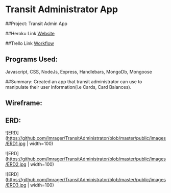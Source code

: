 # Transit Administrator App

##Project: Transit Admin App

##Heroku Link 
[Website](https://glacial-spire-99609.herokuapp.com/)

##Trello Link 
[Workflow](https://trello.com/b/vgvjfJDT/project-2)

## Programs Used: 
Javascript, CSS, NodeJs, Express, Handlebars, MongoDb, Mongoose

##Summary: 
Created an app that transit administrator can use to manipulate their user information(i.e Cards, Card Balances).

## Wireframe:

## ERD:
![ERD](https://github.com/Imrager/TransitAdministrator/blob/master/public/images/ERD1.jpg | width=100) 

![ERD](https://github.com/Imrager/TransitAdministrator/blob/master/public/images/ERD2.jpg | width=100) 

![ERD](https://github.com/Imrager/TransitAdministrator/blob/master/public/images/ERD3.jpg | width=100) 
